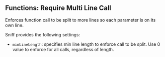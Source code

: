 ## Functions: Require Multi Line Call

Enforces function call to be split to more lines so each parameter is on its own line.

Sniff provides the following settings:

* `minLineLength`: specifies min line length to enforce call to be split. Use 0 value to enforce for all calls, regardless of length.